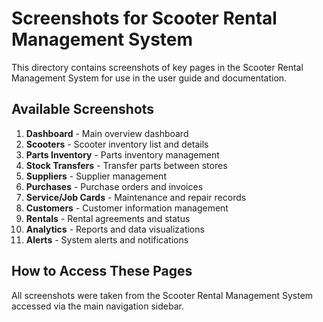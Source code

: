 # Screenshots for Scooter Rental Management System

This directory contains screenshots of key pages in the Scooter Rental Management System for use in the user guide and documentation.

## Available Screenshots

1. **Dashboard** - Main overview dashboard
2. **Scooters** - Scooter inventory list and details
3. **Parts Inventory** - Parts inventory management
4. **Stock Transfers** - Transfer parts between stores
5. **Suppliers** - Supplier management
6. **Purchases** - Purchase orders and invoices
7. **Service/Job Cards** - Maintenance and repair records
8. **Customers** - Customer information management
9. **Rentals** - Rental agreements and status
10. **Analytics** - Reports and data visualizations
11. **Alerts** - System alerts and notifications

## How to Access These Pages

All screenshots were taken from the Scooter Rental Management System accessed via the main navigation sidebar.